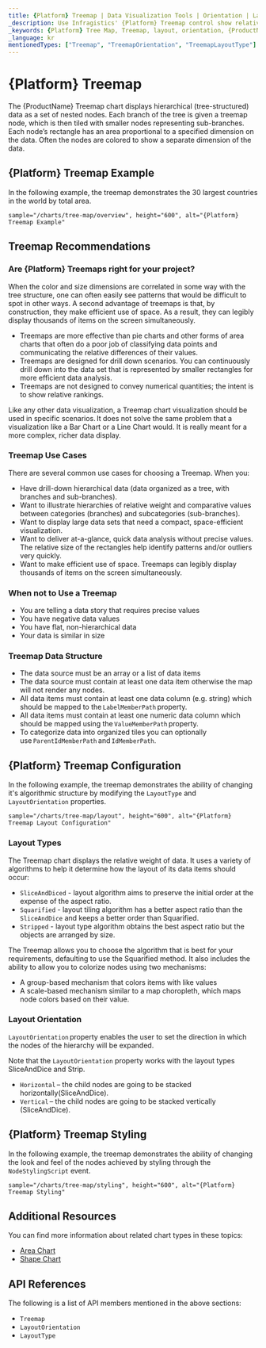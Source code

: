 ```yaml
---
title: {Platform} Treemap | Data Visualization Tools | Orientation | Layout | Data Binding | Infragistics
_description: Use Infragistics' {Platform} Treemap control show relative weighting of data points at more than one level supporting strip, squarified, and slice-and-dice algorithms. Learn about {ProductName} treemap!
_keywords: {Platform} Tree Map, Treemap, layout, orientation, {ProductName}, Infragistics
_language: kr
mentionedTypes: ["Treemap", "TreemapOrientation", "TreemapLayoutType"]
---
```

# {Platform} Treemap

The {ProductName} Treemap chart displays hierarchical (tree-structured) data as a set of nested nodes. Each branch of the tree is given a treemap node, which is then tiled with smaller nodes representing sub-branches. Each node’s rectangle has an area proportional to a specified dimension on the data. Often the nodes are colored to show a separate dimension of the data.

## {Platform} Treemap Example

In the following example, the treemap demonstrates the 30 largest countries in the world by total area.

`sample="/charts/tree-map/overview", height="600", alt="{Platform} Treemap Example"`



<div class="divider--half"></div>

## Treemap Recommendations

### Are {Platform} Treemaps right for your project?

When the color and size dimensions are correlated in some way with the tree structure, one can often easily see patterns that would be difficult to spot in other ways. A second advantage of treemaps is that, by construction, they make efficient use of space. As a result, they can legibly display thousands of items on the screen simultaneously.

- Treemaps are more effective than pie charts and other forms of area charts that often do a poor job of classifying data points and communicating the relative differences of their values.
- Treemaps are designed for drill down scenarios. You can continuously drill down into the data set that is represented by smaller rectangles for more efficient data analysis.
- Treemaps are not designed to convey numerical quantities; the intent is to show relative rankings.

Like any other data visualization, a Treemap chart visualization should be used in specific scenarios. It does not solve the same problem that a visualization like a Bar Chart or a Line Chart would. It is really meant for a more complex, richer data display.

### Treemap Use Cases

There are several common use cases for choosing a Treemap. When you:

- Have drill-down hierarchical data (data organized as a tree, with branches and sub-branches).
- Want to illustrate hierarchies of relative weight and comparative values between categories (branches) and subcategories (sub-branches).
- Want to display large data sets that need a compact, space-efficient visualization.
- Want to deliver at-a-glance, quick data analysis without precise values. The relative size of the rectangles help identify patterns and/or outliers very quickly.
- Want to make efficient use of space. Treemaps can legibly display thousands of items on the screen simultaneously.

### When not to Use a Treemap

- You are telling a data story that requires precise values
- You have negative data values
- You have flat, non-hierarchical data
- Your data is similar in size

### Treemap Data Structure

- The data source must be an array or a list of data items
- The data source must contain at least one data item otherwise the map will not render any nodes.
- All data items must contain at least one data column (e.g. string) which should be mapped to the `LabelMemberPath` property.
- All data items must contain at least one numeric data column which should be mapped using the `ValueMemberPath` property.
- To categorize data into organized tiles you can optionally use `ParentIdMemberPath` and `IdMemberPath`.

## {Platform} Treemap Configuration

In the following example, the treemap demonstrates the ability of changing it's algorithmic structure by modifying the `LayoutType` and `LayoutOrientation` properties.

`sample="/charts/tree-map/layout", height="600", alt="{Platform} Treemap Layout Configuration"`



<div class="divider--half"></div>

### Layout Types

The Treemap chart displays the relative weight of data. It uses a variety of algorithms to help it determine how the layout of its data items should occur:

- `SliceAndDiced` - layout algorithm aims to preserve the initial order at the expense of the aspect ratio.
- `Squarified` - layout tiling algorithm has a better aspect ratio than the `SliceAndDice` and keeps a better order than Squarified.
- `Stripped` - layout type algorithm obtains the best aspect ratio but the objects are arranged by size.

The Treemap allows you to choose the algorithm that is best for your requirements, defaulting to use the Squarified method. It also includes the ability to allow you to colorize nodes using two mechanisms:

- A group-based mechanism that colors items with like values
- A scale-based mechanism similar to a map choropleth, which maps node colors based on their value.

### Layout Orientation

`LayoutOrientation` property enables the user to set the direction in which the nodes of the hierarchy will be expanded.

Note that the `LayoutOrientation` property works with the layout types SliceAndDice and Strip.

- `Horizontal` – the child nodes are going to be stacked horizontally(SliceAndDice).
- `Vertical` – the child nodes are going to be stacked vertically (SliceAndDice).

## {Platform} Treemap Styling

In the following example, the treemap demonstrates the ability of changing the look and feel of the nodes achieved by styling through the `NodeStylingScript` event.

`sample="/charts/tree-map/styling", height="600", alt="{Platform} Treemap Styling"`



<div class="divider--half"></div>

## Additional Resources

You can find more information about related chart types in these topics:

- [Area Chart](area-chart.md)
- [Shape Chart](shape-chart.md)

## API References

The following is a list of API members mentioned in the above sections:

- `Treemap`
- `LayoutOrientation`
- `LayoutType`
